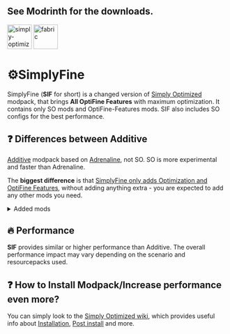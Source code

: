 ## See Modrinth for the downloads.

[<img alt="simply-optimized" height="56" src="https://cdn.jsdelivr.net/npm/@intergrav/devins-badges@3/assets/cozy/built-with/simply-optimized_vector.svg">](https://modrinth.com/modpack/sop)
[<img alt="fabric" height="56" src="https://cdn.jsdelivr.net/npm/@intergrav/devins-badges@3/assets/cozy/supported/fabric_vector.svg">](https://fabricmc.net/)

# ⚙️SimplyFine

SimplyFine (**SIF** for short) is a changed version of [Simply Optimized](https://modrinth.com/modpack/sop) modpack, that brings **All OptiFine Features** with maximum optimization. It contains only SO mods and OptiFine-Features mods. SIF also includes SO configs for the best performance.

## ❓ Differences between Additive

[Additive](https://modrinth.com/modpack/additive) modpack based on [Adrenaline](https://modrinth.com/modpack/adrenaline), not SO. SO is more experimental and faster than Adrenaline. 

The **biggest difference** is that <u>SimplyFine only adds Optimization and OptiFine Features</u>, without adding anything extra - you are expected to add any other mods you need.

<details>
<summary>Added mods</summary>

## OptiFine Features*:

 - [Animatica](https://modrinth.com/mod/animatica) by [FoundationGames](https://modrinth.com/user/FoundationGames) - Animated Textures;
 - [Capes](https://modrinth.com/mod/capes) by [caelthecolher](https://modrinth.com/user/caelthecolher) - Capes from OptiFine, LabyMod, MinecraftCapes, etc;
 - [CIT Resewn](https://modrinth.com/mod/cit-resewn) by [shsupercm](https://modrinth.com/user/shsupercm) - Custom Item Textures;
 - [Colormatic](https://modrinth.com/mod/colormatic) by [kvverti](https://modrinth.com/user/kvverti) (1.18.2, 1.19.2) - Custom Colors;
 - [Continuity](https://modrinth.com/mod/continuity) by [peppercode1](https://modrinth.com/user/peppercode1) - Connected Textures and Emissives;
 - [[EMF] Entity Model Features](https://modrinth.com/mod/entity-model-features) by [Traben](https://modrinth.com/user/Traben) - Custom Entity Models;
 - [[ETF] Entity Texture Features](https://modrinth.com/mod/entitytexturefeatures) by [Traben](https://modrinth.com/user/Traben) - Emissive, Random & Custom Textures for entities;
 - [FabricSkyBoxes](https://modrinth.com/mod/fabricskyboxes) by [AMereBagatelle](https://modrinth.com/user/AMereBagatelle) - Custom SkyBoxes;
 - [FabricSkyBoxes Interop](https://modrinth.com/mod/fabricskyboxes-interop) by [FlashyReese](https://modrinth.com/user/FlashyReese) - FabricSkyBoxes Interoperability for MCPatcher/OptiFine Skies;
 - [Iris Shaders](https://modrinth.com/mod/iris) by [IrisShaders team](https://github.com/IrisShaders) - Shaderpacks;
 - [LambdaBetterGrass](https://modrinth.com/mod/lambdabettergrass) by [LambdAurora](https://modrinth.com/user/LambdAurora) (**1.16.5 - 1.19.2****) - Better Grass and Snow;
 - [LambDynamicLights](https://modrinth.com/mod/lambdynamiclights) by [LambdAurora](https://modrinth.com/user/LambdAurora) - Dynamic Lights;
 - [OptiGUI](https://modrinth.com/mod/optigui) by [opekope2](https://modrinth.com/user/opekope2) - Custom Inventory GUIs;
 - [Polytone](https://modrinth.com/mod/polytone) by [MehVahdJukaar](https://modrinth.com/user/MehVahdJukaar) (1.20.1, 1.20.4) - Custom Colors, etc;
 - [Puzzle](https://modrinth.com/mod/puzzle) by [Motschen](https://modrinth.com/user/Motschen) - Custom Resourcepack Splash Screen;
 - [Sodium Extra](https://modrinth.com/mod/sodium-extra) by [FlashyReese](https://modrinth.com/user/FlashyReese) - Adds Extra features to the Sodium settings;
 - [Zoomify](https://modrinth.com/mod/zoomify) by [isxander](https://modrinth.com/user/isxander) - Zoom.

## Some not OptiFine-Features mods:

 - [fast-ip-ping](https://modrinth.com/mod/fast-ip-ping) by [fallen-breath](https://modrinth.com/user/fallen-breath) - Yeet the laggy reversed DNS lookup for pure IP server addresses;
 - [FastQuit](https://modrinth.com/mod/fastquit) by [KingContaria](https://modrinth.com/user/KingContaria) - Lets you return to the Title Screen early while your world is still saving in the background;
 - [Mod Menu](https://modrinth.com/mod/modmenu) by [TerraformersMC](https://github.com/TerraformersMC) - Mod menu to view the list of mods and config them in-game;
 - [Reese's Sodium Options](https://modrinth.com/mod/reeses-sodium-options) by [FlashyReese](https://modrinth.com/user/FlashyReese) - Alternative Options Menu for Sodium;
 - [YOSBR](https://modrinth.com/mod/yosbr) by [shedaniel](https://modrinth.com/user/shedaniel) - Saves your settings after modpack updates.

### * 1.16.5 have very decreased list of mods for OptiFine features
### ** 1.19.4 and higher replace [LambdaBetterGrass](https://modrinth.com/mod/lambdabettergrass) by [Fast Better Grass](https://modrinth.com/resourcepack/fast-better-grass) resource pack

</details>

## 🔥 Performance

**SIF** provides similar or higher performance than Additive.
The overall performance impact may vary depending on the scenario and resourcepacks used.

## ❓ How to Install Modpack/Increase performance even more?

You can simply look to the [Simply Optimized wiki](https://github.com/HyperSoop/Simply-Optimized/wiki), which provides useful info about [Installation](https://github.com/HyperSoop/Simply-Optimized/wiki/Installation), [Post install](https://github.com/HyperSoop/Simply-Optimized/wiki/Post%E2%80%90install) and more.
